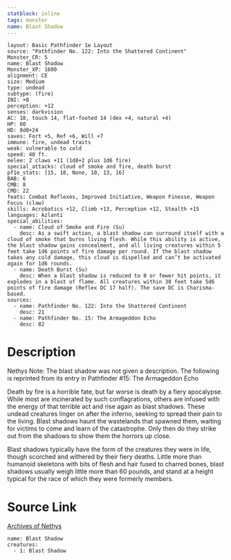 ```yaml
---
statblock: inline
tags: monster
name: Blast Shadow
---
```

```statblock
layout: Basic Pathfinder 1e Layout
source: "Pathfinder No. 122: Into the Shattered Continent"
Monster_CR: 5
name: Blast Shadow
Monster_XP: 1600
alignment: CE
size: Medium
type: undead
subtype: (fire)
INI: +8
perception: +12
senses: darkvision
AC: 18, touch 14, flat-footed 14 (dex +4, natural +4)
HP: 60
HD: 8d8+24
saves: Fort +5, Ref +6, Will +7
immune: fire, undead traits
weak: vulnerable to cold
speed: 40 ft.
melee: 2 claws +11 (1d8+2 plus 1d6 fire)
special_attacks: cloud of smoke and fire, death burst
pf1e_stats: [15, 18, None, 10, 13, 16]
BAB: 6
CMB: 8
CMD: 22
feats: Combat Reflexes, Improved Initiative, Weapon Finesse, Weapon Focus (claw)
skills: Acrobatics +12, Climb +13, Perception +12, Stealth +15
languages: Azlanti
special_abilities:
  - name: Cloud of Smoke and Fire (Su)
    desc: As a swift action, a blast shadow can surround itself with a cloud of smoke that burns living flesh. While this ability is active, the blast shadow gains concealment, and all living creatures within 5 feet take 1d6 points of fire damage per round. If the blast shadow takes any cold damage, this cloud is dispelled and can’t be activated again for 1d6 rounds.
  - name: Death Burst (Su)
    desc: When a blast shadow is reduced to 0 or fewer hit points, it explodes in a blast of flame. All creatures within 30 feet take 5d6 points of fire damage (Reflex DC 17 half). The save DC is Charisma-based.
sources:
  - name: Pathfinder No. 122: Into the Shattered Continent
    desc: 21
  - name: Pathfinder No. 15: The Armageddon Echo
    desc: 82
```
# Description
Nethys Note: The blast shadow was not given a description. The following is reprinted from its entry in Pathfinder #15: The Armageddon Echo

Death by fire is a horrible fate, but far worse is death by a fiery apocalypse. While most are incinerated by such conflagrations, others are infused with the energy of that terrible act and rise again as blast shadows. These undead creatures linger on after the inferno, seeking to spread their pain to the living. Blast shadows haunt the wastelands that spawned them, waiting for victims to come and learn of the catastrophe. Only then do they strike out from the shadows to show them the horrors up close.

Blast shadows typically have the form of the creatures they were in life, though scorched and withered by their fiery deaths. Little more than humanoid skeletons with bits of flesh and hair fused to charred bones, blast shadows usually weigh little more than 60 pounds, and stand at a height typical for the race of which they were formerly members.
# Source Link
[Archives of Nethys](https://aonprd.com/MonsterDisplay.aspx?ItemName=Blast%20Shadow)
```encounter-table
name: Blast Shadow
creatures:
  - 1: Blast Shadow
```
